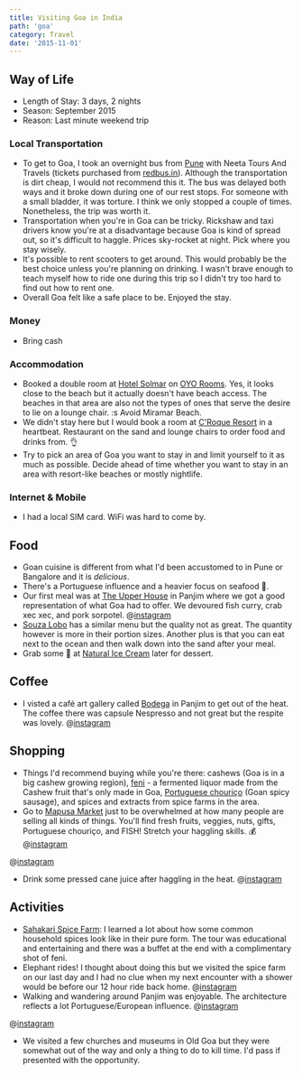 ```yaml
---
title: Visiting Goa in India
path: 'goa'
category: Travel
date: '2015-11-01'
---
```


## Way of Life

- Length of Stay: 3 days, 2 nights
- Season: September 2015
- Reason: Last minute weekend trip

### Local Transportation

- To get to Goa, I took an overnight bus from [Pune](/travel/in/pune/) with Neeta Tours And Travels (tickets purchased from [redbus.in](http://redbus.in)). Although the transportation is dirt cheap, I would not recommend this it.
  The bus was delayed both ways and it broke down during one of our rest stops. For someone with a small bladder, it was torture. I think we only stopped a couple of times. Nonetheless, the trip was worth it.
- Transportation when you're in Goa can be tricky. Rickshaw and taxi drivers know you're at a disadvantage because Goa is kind of spread out, so it's difficult to haggle. Prices sky-rocket at night. Pick where you stay wisely.
- It's possible to rent scooters to get around. This would probably be the best choice unless you're planning on drinking.
  I wasn't brave enough to teach myself how to ride one during this trip so I didn't try too hard to find out how to rent one.
- Overall Goa felt like a safe place to be. Enjoyed the stay.

### Money

- Bring cash

### Accommodation

- Booked a double room at [Hotel Solmar](https://foursquare.com/v/hotel-solmar/4f3f3277e4b04da19ed6e127) on [OYO Rooms](https://www.oyorooms.com/partner-hotels/1681-hotel-solmar-goa). Yes, it looks close to the beach but it actually doesn't have beach access.
  The beaches in that area are also not the types of ones that serve the desire to lie on a lounge chair. :s
  Avoid Miramar Beach.
- We didn't stay here but I would book a room at [C'Roque Resort](https://foursquare.com/v/croque-resort/4ef58e78490124bf97e8c8c9) in a heartbeat. Restaurant on the sand and lounge chairs to order food and drinks from. :ok_hand:
- Try to pick an area of Goa you want to stay in and limit yourself to it as much as possible. Decide ahead of time whether you want to stay in an area with resort-like beaches or mostly nightlife.

### Internet & Mobile

- I had a local SIM card. WiFi was hard to come by.

## Food

- Goan cuisine is different from what I'd been accustomed to in Pune or Bangalore and it is _delicious_.
- There's a Portuguese influence and a heavier focus on seafood :raised_hands:.
- Our first meal was at [The Upper House](https://foursquare.com/v/the-upper-house/4c2622a75c5ca593bb8645fe) in Panjim where we got a good representation of what Goa had to offer. We devoured fish curry, crab xec xec, and pork sorpotel.
  @[instagram](8I-NH5pZOT)
- [Souza Lobo](https://foursquare.com/v/souza-lobo/4bb9b20453649c74cb2a48fb) has a similar menu but the quality not as great. The quantity however is more in their portion sizes. Another plus is that you can eat next to the ocean and then walk down into the sand after your meal.
- Grab some :ice_cream: at [Natural Ice Cream](https://foursquare.com/v/natural-ice-cream/4c0a58d4a1b32d7fde1a99f0) later for dessert.

## Coffee

- I visted a café art gallery called [Bodega](https://foursquare.com/v/bodega/505c1b46e4b02c16f25c4eda) in Panjim to get out of the heat. The coffee there was capsule Nespresso and not great but the respite was lovely.
  @[instagram](8JLoggJZBr)

## Shopping

- Things I'd recommend buying while you're there: cashews (Goa is in a big cashew growing region), [feni](<https://en.wikipedia.org/wiki/Feni_(liquor)>) - a fermented liquor made from the Cashew fruit that's only made in Goa, [Portuguese chouriço](https://goawaves.com/goan-chourico-sausages/) (Goan spicy sausage), and spices and extracts from spice farms in the area.
- Go to [Mapusa Market](https://foursquare.com/v/mapusa-market/4b8bc065f964a52097a932e3) just to be overwhelmed at how many people are selling all kinds of things. You'll find fresh fruits, veggies, nuts, gifts, Portuguese chouriço, and FISH! Stretch your haggling skills. :moneybag:
  @[instagram](8Iv4XMpZLL)

@[instagram](8IvbnbpZKF)

- Drink some pressed cane juice after haggling in the heat.
  @[instagram](8Ifl4fpZHt)

## Activities

- [Sahakari Spice Farm](http://4sq.com/2btyxjQ): I learned a lot about how some common household spices look like in their pure form. The tour was educational and entertaining and there was a buffet at the end with a complimentary shot of feni.
- Elephant rides! I thought about doing this but we visited the spice farm on our last day and I had no clue when my next encounter with a shower would be before our 12 hour ride back home.
  @[instagram](8KUZyGJZJK)
- Walking and wandering around Panjim was enjoyable. The architecture reflects a lot Portuguese/European influence.
  @[instagram](8I_NL4JZAy)

@[instagram](8IbL2tJZP_)

- We visited a few churches and museums in Old Goa but they were somewhat out of the way and only a thing to do to kill time. I'd pass if presented with the opportunity.

